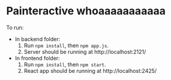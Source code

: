 # Painteractive whoaaaaaaaaaaa

To run:

* In backend folder:
    1. Run `npm install`, then `npm app.js`.
    2. Server should be running at http://localhost:2121/
* In frontend folder:
    1. Run `npm install`, then `npm start`.
    2. React app should be running at http://localhost:2425/
